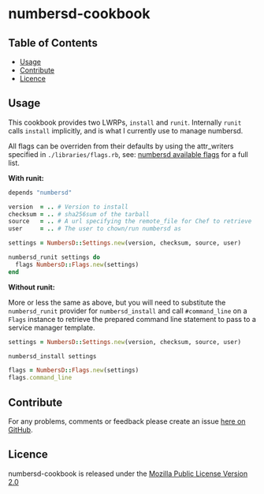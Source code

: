 # numbersd-cookbook

Table of Contents
-----------------

* [Usage](#usage)
* [Contribute](#contribute)
* [Licence](#licence)


## Usage

This cookbook provides two LWRPs, `install` and `runit`. Internally `runit`
calls `install` implicitly, and is what I currently use to manage numbersd.

All flags can be overriden from their defaults by using the attr_writers
specified in `./libraries/flags.rb`, see: [numbersd available flags](https://github.com/brendanhay/numbersd#available-flags) for a full list.

**With runit:**

```ruby
depends "numbersd"

version  = .. # Version to install
checksum = .. # sha256sum of the tarball
source   = .. # A url specifying the remote_file for Chef to retrieve
user     = .. # The user to chown/run numbersd as

settings = NumbersD::Settings.new(version, checksum, source, user)

numbersd_runit settings do
  flags NumbersD::Flags.new(settings)
end
```

**Without runit:**

More or less the same as above, but you will need to substitute the
`numbersd_runit` provider for `numbersd_install` and call `#command_line` on a `Flags`
instance to retrieve the prepared command line statement to pass to a service manager template.

```ruby
settings = NumbersD::Settings.new(version, checksum, source, user)

numbersd_install settings

flags = NumbersD::Flags.new(settings)
flags.command_line
```


## Contribute

For any problems, comments or feedback please create an issue [here on GitHub](github.com/brendanhay/numbersd-cookbook/issues).


## Licence

numbersd-cookbook is released under the [Mozilla Public License Version 2.0](http://www.mozilla.org/MPL/)
